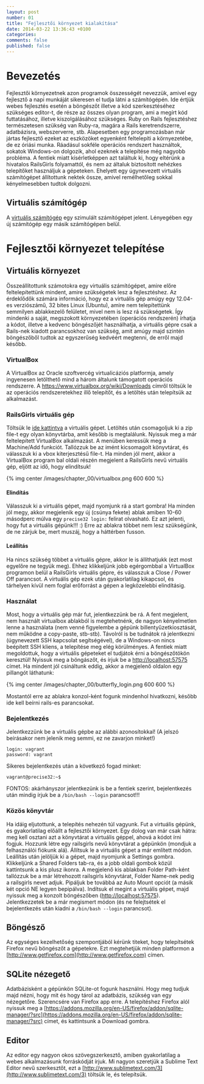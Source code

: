 ```yaml
---
layout: post
number: 01
title: "Fejlesztői környezet kialakítása"
date: 2014-03-22 13:36:43 +0100
categories:
comments: false
published: false
---
```


# Bevezetés

Fejlesztői környezetnek azon programok összességét nevezzük, amivel egy fejlesztő a napi munkáját sikeresen el tudja látni a számítógépén. Ide értjük webes fejlesztés esetén a böngészőt illetve a kód szerkesztéséhez szükséges editor-t, de része az összes olyan program, ami a megírt kód futtatásához, illetve kiszolgálásához szükséges. Ruby on Rails fejlesztéshez természetesen szükség van Ruby-ra, magára a Rails keretrendszerre, adatbázisra, webszerverre, stb. Alapesetben egy programozásban már jártas fejlesztő ezeket az eszközöket egyenként feltelepíti a környezetébe, de ez óriási munka. Ráadásul sokféle operációs rendszert használtok, sokatok Windows-on dolgozik, ahol ezeknek a telepítése még nagyobb probléma.
A fentiek miatt kísérletképpen azt találtuk ki, hogy eltérünk a hivatalos RailsGirls folyamattól, és nem az általuk biztosított nehézkes telepítőket használjuk a gépeteken. Ehelyett egy úgynevezett virtuális számítógépet állítottunk nektek össze, amivel remélhetőleg sokkal kényelmesebben tudtok dolgozni.

<!-- more -->

## Virtuális számítógép

A [virtuális számítógép](http://hu.wikipedia.org/wiki/Virtu%C3%A1lis_sz%C3%A1m%C3%ADt%C3%B3g%C3%A9p) egy szimulált számítógépet jelent. Lényegében egy új számítógép egy másik számítógépen belül.

# Fejlesztői környezet telepítése

## Virtuális környezet

Összeállítottunk számotokra egy virtuális számítógépet, amire előre feltelepítettünk mindent, amire szükségetek lesz a fejlesztéshez. Az érdeklődők számára információ, hogy ez a virtuális gép amúgy egy 12.04-es verziószámű, 32 bites Linux (Ubuntu), amire nem telepítettünk semmilyen ablakkezelő felületet, mivel nem is lesz rá szükségetek. Így mindenki a saját, megszokott környezetében (operációs rendszerén) írhatja a kódot, illetve a kedvenc böngészőjét használhatja, a virtuális gépre csak a Rails-nek kiadott parancsokhoz van szükség, amit amúgy majd szintén böngészőből tudtok az egyszerűség kedvéért megtenni, de erről majd később.

### VirtualBox

A VirtualBox az Oracle szoftvercég virtualicáziós platformja, amely ingyenesen letölthető mind a három általunk támogatott operációs rendszerre. A https://www.virtualbox.org/wiki/Downloads címről töltsük le az operációs rendszeretekhez illő telepítőt, és a letöltés után telepítsük az alkalmazást.

### RailsGirls virtuális gép

Töltsük le [ide kattintva](https://dl.dropboxusercontent.com/u/1161080/railsgirls_virtualbox_vm.zip) a virtuális gépet. Letöltés után csomagoljuk ki a zip file-t egy olyan könyvtárba, amit később is megtalálunk.
Nyissuk meg a már feltelepített VirtualBox alkalmazást. A menüben keressük meg a Machine/Add funkciót. Tallózzuk be az imént kicsomagolt könyvtárat, és válasszuk ki a vbox kiterjesztésű file-t.
Ha minden jól ment, akkor a VirtualBox program bal oldali részén megjelent a RailsGirls nevű virtuális gép, eljött az idő, hogy elindítsuk!

{% img center /images/chapter_00/virtualbox.png 600 600 %}

#### Elindítás

Válasszuk ki a virtuális gépet, majd nyomjunk rá a start gombra! Ha minden jól megy, akkor megjelenik egy új (csúnya fekete) ablak amiben 10-60 másodperc múlva egy `precise32 login:` felirat olvasható. Ez azt jelenti, hogy fut a virtuális gépünk!!! :) Erre az ablakra többet nem lesz szükségünk, de ne zárjuk be, mert muszáj, hogy a háttérben fusson.

#### Leállítás

Ha nincs szükség többet a virtuális gépre, akkor le is állíthatjukk (ezt most egyelőre ne tegyük meg). Ehhez klikkeljünk jobb egérgombbal a VirtualBox programon belül a RailsGirls virtuális gépre, és válasszuk a Close / Power Off parancsot. A virtuális gép ezek után gyakorlatilag kikapcsol, és tárhelyen kívül nem foglal erőforrást a gépen a legközelebbi elindításig.

### Használat

Most, hogy a virtuális gép már fut, jelentkezzünk be rá. A fent megjelent, nem használt virtualbox ablakból is megtehetnénk, de nagyon kényelmetlen lenne a használata (nem venné figyelembe a gépünk billentyűzetkiosztását, nem működne a copy-paste, stb-stb). Távolról is be tudnátok rá jelentkezni (úgynevezett SSH kapcsolat segítségével), de a Windows-on nincs beépített SSH kliens, a telepítése meg elég körülményes.
A fentiek miatt megoldottuk, hogy a virtuális gépeteket el tudjátok érni a böngészőtökön keresztül! Nyissuk meg a böngászőt, és írjuk be a [http://localhost:57575](http://localhost:57575) címet.
Ha mindent jól csináltunk eddig, akkor a megjelenő oldalon egy pillangót láthatunk:

{% img center /images/chapter_00/butterfly_login.png 600 600 %}

Mostantól erre az ablakra konzol-ként fogunk mindenhol hivatkozni, később ide kell beírni rails-es parancsokat.

### Bejelentkezés

Jelentkezzünk be a virtuális gépbe az alábbi azonosítokkal! (A jelszó beírásakor nem jelenik meg semmi, ez ne zavarjon minket!)

    login: vagrant
    password: vagrant

Sikeres bejelentkezés után a következő fogad minket:

    vagrant@precise32:~$

FONTOS: akárhányszor jelentkezünk is be a fentiek szerint, bejelentkezés után mindig írjuk be a `/bin/bash --login` parancsot!!!

### Közös könyvtár

Ha idáig eljutottunk, a telepítés nehezén túl vagyunk. Fut a virtuális gépünk, és gyakorlatilag előállt a fejlesztői környezet. Egy dolog van már csak hátra: meg kell osztani azt a könyvtárat a virtuális géppel, ahová a kódot írni fogjuk.
Hozzunk létre egy railsgirls nevű könyvtárat a gépünkön (mondjuk a felhasználói fiókunk alá). Állítsuk le a virtuális gépet a már említett módon. Leállítás után jelöljük ki a gépet, majd nyomjunk a Settings gombra. Klikkeljünk a Shared Folders tab-ra, és a jobb oldali gombok közül kattintsunk a kis plusz ikonra. A megjelenő kis ablakban Folder Path-ként tallózzuk be a már létrehozott railsgirls könyvtárat, Folder Name-nek pedig a railsgirls nevet adjuk. Pipáljuk be továbbá az Auto Mount opciót (a másik két opció NE legyen bepipálva).
Indítsuk el megint a virtuális gépet, majd nyissuk meg a konzolt böngészőben ([http://localhost:57575](http://localhost:57575)). Jelentkezzetek be a már megismert módon (és ne felejtsétek el bejelentkezés után kiadni a `/bin/bash --login` parancsot).

## Böngésző

Az egységes kezelhetőség szempontjából kérünk titeket, hogy telepítsétek Firefox nevű böngészőt a gépetekre. Ezt megtehetjük minden platformon a [http://www.getfirefox.com](http://www.getfirefox.com) címen.

## SQLite nézegető

Adatbázisként a gépünkön SQLite-ot fogunk használni. Hogy meg tudjuk majd nézni, hogy mit és hogy tárol az adatbázis, szükség van egy nézegetőre. Szerencsére van Firefox app erre.
A telepítéshez Firefox alól nyissuk meg a [https://addons.mozilla.org/en-US/firefox/addon/sqlite-manager/?src](https://addons.mozilla.org/en-US/firefox/addon/sqlite-manager/?src) címet, és kattintsunk a Download gombra.

## Editor

Az editor egy nagyon okos szövegszerkesztő, amiben gyakorlatilag a webes alkalmazásunk forráskódját írjuk. Mi nagyon szeretjük a Sublime Text Editor nevű szerkesztőt, ezt a [http://www.sublimetext.com/3](http://www.sublimetext.com/3) töltsük le, és telepítsük.
